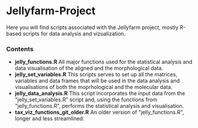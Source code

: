 # Jellyfarm-Project
Here you will find scripts associated with the Jellyfarm project, mostly R-based scripts for data analysis and vizualization. 

### Contents
- **jelly_functions.R** All major functions used for the statistical analysis and data visualisation of the aligned and the morphological data. 
- **jelly_set_variables.R** This scripts serves to set up all the matrices, variables and data frames that will be used in the data analysis and visualisations of both the moprhological and the molecular data. 
- **jelly_data_analysis.R** This script incorporates the input data from the "jelly_set_variables.R" script and, using the functions from "jelly_functions.R", performs the statistical analysis and visualisation.
- **tax_viz_functions_git_older.R** An older version of "jelly_functions.R", longer and less streamlined. 
